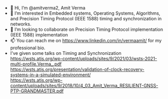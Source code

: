 - 👋 Hi, I’m @amitverma2, Amit Verma
- 👀 I’m interested in Embedded systems, Operating Systems, Algorithms, and Precision Timing Protocol (IEEE 1588) timing and synchronization in networks.
- 💞️ I’m looking to collaborate on Precision Timing Protocol implementation (IEEE 1588) implementation
- 📫 You can reach me on https://www.linkedin.com/in/vermaamit/ for my professional bio.
- I've given some talks on Timing and Synchronization
https://wsts.atis.org/wp-content/uploads/sites/9/2021/03/wsts-2021-multi-profile.Verma_.pdf<br/>
https://wsts.atis.org/presentation/validation-of-clock-recovery-systems-in-a-simulated-environment/<br/>
https://wsts.atis.org/wp-content/uploads/sites/9/2018/10/4_03_Amit_Verma_RESILIENT-GNSS-PTP-GRANDMASTER.pdf<br/>
<!---
amitverma2/amitverma2 is a ✨ special ✨ repository because its `README.md` (this file) appears on your GitHub profile.
You can click the Preview link to take a look at your changes.
--->

